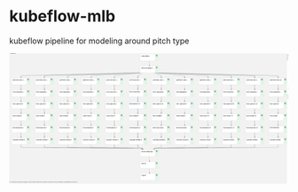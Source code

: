 # kubeflow-mlb
kubeflow pipeline for modeling around pitch type

![Image of Pipeline](
https://raw.githubusercontent.com/jonrossclaytor/kubeflow-mlb/master/pipeline-enhance.png)